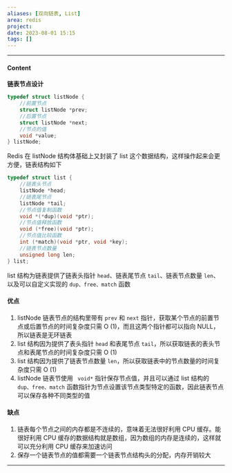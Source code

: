 ```yaml
---
aliases: [双向链表, List]
area: redis
project: 
date: 2023-08-01 15:15
tags: []
---
```

---
#### Content
**链表节点设计**
```cpp
typedef struct listNode {
    //前置节点
    struct listNode *prev;
    //后置节点
    struct listNode *next;
    //节点的值
    void *value;
} listNode;
```
Redis 在 listNode 结构体基础上又封装了 list 这个数据结构，这样操作起来会更方便，链表结构如下
```cpp
typedef struct list {
    //链表头节点
    listNode *head;
    //链表尾节点
    listNode *tail;
    //节点值复制函数
    void *(*dup)(void *ptr);
    //节点值释放函数
    void (*free)(void *ptr);
    //节点值比较函数
    int (*match)(void *ptr, void *key);
    //链表节点数量
    unsigned long len;
} list;
```
list 结构为链表提供了链表头指针 `head`、链表尾节点 `tail`、链表节点数量 `len`、以及可以自定义实现的 `dup、free、match` 函数

#### 优点
1. listNode 链表节点的结构里带有 `prev` 和 `next` 指针，获取某个节点的前置节点或后置节点的时间复杂度只需 O (1)，而且这两个指针都可以指向 NULL，所以链表是无环链表
2. list 结构因为提供了表头指针 `head` 和表尾节点 `tail`，所以获取链表的表头节点和表尾节点的时间复杂度只需 O (1)
3. list 结构因为提供了链表节点数量 `len`，所以获取链表中的节点数量的时间复杂度只需 O (1)
4. listNode 链表节使用 ` void*` 指针保存节点值，并且可以通过 list 结构的 `dup、free、match` 函数指针为节点设置该节点类型特定的函数，因此链表节点可以保存各种不同类型的值

#### 缺点
1. 链表每个节点之间的内存都是不连续的，意味着无法很好利用 CPU 缓存。能很好利用 CPU 缓存的数据结构就是数组，因为数组的内存是连续的，这样就可以充分利用 CPU 缓存来加速访问
2. 保存一个链表节点的值都需要一个链表节点结构头的分配，内存开销较大

---
